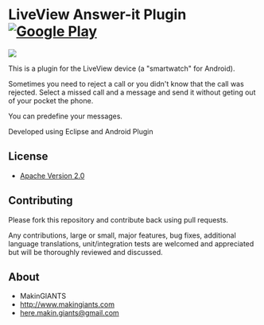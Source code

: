 # LiveView Answer-it Plugin [![Google Play](http://developer.android.com/images/brand/en_generic_rgb_wo_45.png)](https://play.google.com/store/apps/details?id=com.makingiants.answerit)

<a href="https://play.google.com/store/apps/details?id=com.makingiants.answerit" alt="Download from Google Play">
	<img src="http://dc201.4shared.com/img/2bdd7tZq/0.581460289159118/Copy_of_answer_it_banner.PNG">
</a>

This is a plugin for the LiveView device
(a "smartwatch" for Android).

Sometimes you need to reject a call or you didn't know
that the call was rejected. Select a missed call and a 
message and send it without geting out of your pocket 
the phone.

You can predefine your messages.

Developed using Eclipse and Android Plugin


## License

* [Apache Version 2.0](http://www.apache.org/licenses/LICENSE-2.0.html)


## Contributing

Please fork this repository and contribute back using pull requests.

Any contributions, large or small, major features, bug fixes, additional
language translations, unit/integration tests are welcomed and appreciated
but will be thoroughly reviewed and discussed.


## About
	
+ MakinGIANTS
+ http://www.makingiants.com
+ here.makin.giants@gmail.com